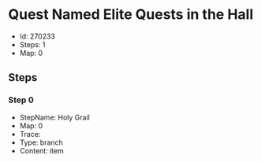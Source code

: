 # Quest Named Elite Quests in the Hall

- Id: 270233
- Steps: 1
- Map: 0

## Steps

### Step 0
- StepName:  Holy Grail
- Map:  0
- Trace:  
- Type:  branch
- Content:  item


